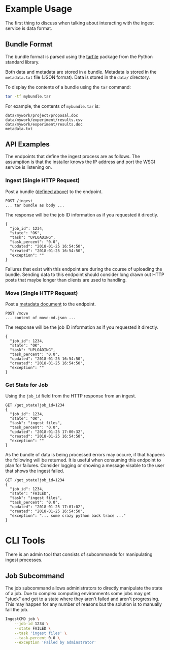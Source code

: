# Example Usage

The first thing to discuss when talking about interacting with the
ingest service is data format.

## Bundle Format

The bundle format is parsed using the [tarfile](https://docs.python.org/2/library/tarfile.html)
package from the Python standard library.

Both data and metadata are stored in a bundle. Metadata is stored in the
`metadata.txt` file (JSON format). Data is stored in the `data/` directory.

To display the contents of a bundle using the `tar` command:
```bash
tar -tf mybundle.tar
```

For example, the contents of `mybundle.tar` is:
```
data/mywork/project/proposal.doc
data/mywork/experiment/results.csv
data/mywork/experiment/results.doc
metadata.txt
```

## API Examples

The endpoints that define the ingest process are as follows. The assumption is that the installer
knows the IP address and port the WSGI service is listening on.

### Ingest (Single HTTP Request)

Post a bundle ([defined above](#bundle-format)) to the endpoint.

```
POST /ingest
... tar bundle as body ...
```

The response will be the job ID information as if you requested it directly.

```
{
  "job_id": 1234,
  "state": "OK",
  "task": "UPLOADING",
  "task_percent": "0.0",
  "updated": "2018-01-25 16:54:50",
  "created": "2018-01-25 16:54:50",
  "exception": ""
}
```

Failures that exist with this endpoint are during the course of uploading the bundle.
Sending data to this endpoint should consider long drawn out HTTP posts that maybe
longer than clients are used to handling.

### Move (Single HTTP Request)

Post a [metadata document](_static/move-md.json) to the endpoint.

```
POST /move
... content of move-md.json ...
```

The response will be the job ID information as if you requested it directly.

```
{
  "job_id": 1234,
  "state": "OK",
  "task": "UPLOADING",
  "task_percent": "0.0",
  "updated": "2018-01-25 16:54:50",
  "created": "2018-01-25 16:54:50",
  "exception": ""
}
```

### Get State for Job

Using the `job_id` field from the HTTP response from an ingest.

```
GET /get_state?job_id=1234
{
  "job_id": 1234,
  "state": "OK",
  "task": "ingest files",
  "task_percent": "0.0",
  "updated": "2018-01-25 17:00:32",
  "created": "2018-01-25 16:54:50",
  "exception": ""
}
```

As the bundle of data is being processed errors may occure, if that happens the following
will be returned. It is useful when consuming this endpoint to plan for failures. Consider
logging or showing a message visable to the user that shows the ingest failed.

```
GET /get_state?job_id=1234
{
  "job_id": 1234,
  "state": "FAILED",
  "task": "ingest files",
  "task_percent": "0.0",
  "updated": "2018-01-25 17:01:02",
  "created": "2018-01-25 16:54:50",
  "exception": "... some crazy python back trace ..."
}
```

# CLI Tools

There is an admin tool that consists of subcommands for manipulating ingest processes.

## Job Subcommand

The job subcommand allows administrators to directly manipulate the state of a job. Due
to complex computing environments some jobs may get "stuck" and get to a state where
they aren't failed and aren't progressing. This may happen for any number of reasons but
the solution is to manually fail the job.

```sh
IngestCMD job \
    --job-id 1234 \
    --state FAILED \
    --task 'ingest files' \
    --task-percent 0.0 \
    --exception 'Failed by adminstrator'
```

